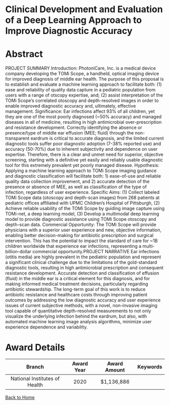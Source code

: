 
Clinical Development and Evaluation of a Deep Learning Approach to Improve Diagnostic Accuracy
==============================================================================================

# Abstract


PROJECT SUMMARY
Introduction: PhotoniCare, Inc. is a medical device company developing the TOMi Scope, a handheld, optical
imaging device for improved diagnosis of middle ear health. The purpose of this proposal is to establish and
evaluate a machine learning approach to facilitate both: (1) ease and reliability of quality data capture in a
pediatric population from users with a range of otscopy expertise, and; (2) assist interpretation of the TOMi
Scope’s correlated otoscopy and depth-resolved images in order to enable improved diagnostic accuracy and,
ultimately, effective management.
Significance: Ear infections affect 93% of all children, yet they are one of the most poorly diagnosed (~50%
accuracy) and managed diseases in all of medicine, resulting in high antimicrobial over-prescription and
resistance development. Correctly identifying the absence or presence/type of middle ear effusion (MEE; fluid)
through the non-transparent eardrum is critical to accurate diagnosis, and the limited current diagnostic tools
suffer poor diagnostic adoption (7-38% reported use) and accuracy (50-70%) due to inherent subjectivity and
dependence on user expertise. Therefore, there is a clear and unmet need for superior, objective screening,
starting with a definitive yet easily and reliably usable diagnostic tool for this extremely prevalent yet poorly
managed disease.
Hypothesis: Applying a machine learning approach to TOMi Scope imaging guidance and diagnostic
classification will facilitate both: 1) ease-of-use and reliable quality data collection improvement, and 2)
accurate detection of the presence or absence of MEE, as well as classification of the type of infection,
regardless of user experience.
Specific Aims: (1) Collect labeled TOMi Scope data (otoscopy and depth-scan images) from 268 patients at
pediatric offices affiliated with UPMC Children’s Hospital of Pittsburgh, (2) Achieve reliable usability of the TOMi
Scope by guiding image capture using TOMi-net, a deep learning model, (3) Develop a multimodal deep learning
model to provide diagnostic assistance using TOMi Scope otoscopy and depth-scan data.
Commercial Opportunity: The TOMi Scope will provide physicians with a superior user experience and new,
objective information, enabling better decision-making for antibiotic prescription and surgical intervention. This
has the potential to impact the standard of care for ~1B children worldwide that experience ear infections,
representing a multi-billion-dollar commercial opportunity.PROJECT NARRATIVE
Ear infections (otitis media) are highly prevalent in the pediatric population and represent a significant clinical
challenge due to the limitations of the gold-standard diagnostic tools, resulting in high antimicrobial prescription
and consequent resistance development. Accurate detection and classification of effusion (fluid) in the middle
ear is a critical element for this diagnosis, and for making informed medical treatment decisions, particularly
regarding antibiotic stewardship. The long-term goal of this work is to reduce antibiotic resistance and
healthcare costs through improving patient outcomes by addressing the low diagnostic accuracy and user
experience issues of current subjective methods, with a novel, non-invasive imaging tool capable of
quantitative depth-resolved measurements to not only visualize the underlying infection behind the eardrum,
but also, with automated machine learning image analysis algorithms, minimize user experience dependence
and variability.  

# Award Details

|Branch|Award Year|Award Amount|Keywords|
| :---: | :---: | :---: | :---: |
|National Institutes of Health|2020|$1,136,886||
  
  


[Back to Home](https://github.com/chrischow/dod_sbir_awards/JH/#2525)